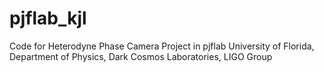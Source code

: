 # pjflab_kjl
Code for Heterodyne Phase Camera Project in pjflab
University of Florida, Department of Physics, Dark Cosmos Laboratories, LIGO Group
